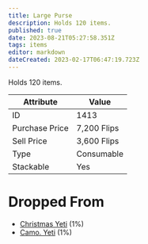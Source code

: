 ```yaml
---
title: Large Purse
description: Holds 120 items.
published: true
date: 2023-08-21T05:27:58.351Z
tags: items
editor: markdown
dateCreated: 2023-02-17T06:47:19.723Z
---
```


Holds 120 items.

|Attribute|Value|
|-|-|
|ID|1413|
|Purchase Price|7,200 Flips|
|Sell Price|3,600 Flips|
|Type|Consumable|
|Stackable|Yes|


# Dropped From
 * [Christmas Yeti](/monsters/christmas-yeti) (1%)
 * [Camo. Yeti](/monsters/camo-yeti) (1%)
